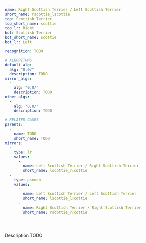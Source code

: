 ```yaml
---
name: Right Scottish Terrier / Left Scottish Terrier
short_name: rscottie_lscottie
top: Scottish Terrier
top_short_name: scottie
top_lr: Right
bot: Scottish Terrier
bot_short_name: scottie
bot_lr: Left

recognition: TODO

# ALGORITHMS
default_alg:
  alg: "0,0/"
  description: TODO
mirror_algs:
  -
    alg: "0,0/"
    description: TODO
other_algs:
  -
    alg: "0,0/"
    description: TODO

# RELATED CASES
parents:
  -
    name: TODO
    short_name: TODO
mirrors:
  -
    type: lr
    values: 
      -
        name: Left Scottish Terrier / Right Scottish Terrier
        short_name: lscottie_rscottie
  -
    type: pseudo
    values: 
      -
        name: Left Scottish Terrier / Left Scottish Terrier
        short_name: lscottie_lscottie
      -
        name: Right Scottish Terrier / Right Scottish Terrier
        short_name: rscottie_rscottie


---
```


Description TODO

